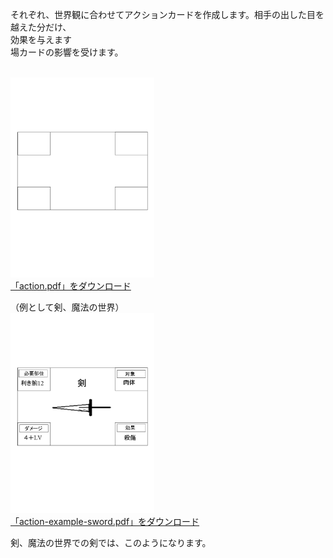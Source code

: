 <p>それぞれ、世界観に合わせてアクションカードを作成します。相手の出した目を越えた分だけ、<br />
効果を与えます<br />
場カードの影響を受けます。</p>

<p><br />
<a href="image/action.png"><img alt="action" title="action" src="image/action.png" width="230" height="320" border="0"  /></a><br />
<a href="files/action.pdf">「action.pdf」をダウンロード</a></p>

<p>（例として剣、魔法の世界）<br />
<a href="image/action-example-sword.png"><img alt="action-example-sword" title="action-example-sword" src="image/action-example-sword.png" width="230" height="320" border="0"  /></a><br />
<a href="files/action-example-sword.pdf">「action-example-sword.pdf」をダウンロード</a></p>

<p>剣、魔法の世界での剣では、このようになります。</p>
